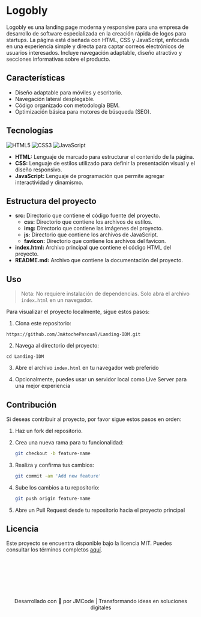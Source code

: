 # Logobly

Logobly es una landing page moderna y responsive para una empresa de desarrollo de software especializada en la creación rápida de logos para startups. La página está diseñada con HTML, CSS y JavaScript, enfocada en una experiencia simple y directa para captar correos electrónicos de usuarios interesados. Incluye navegación adaptable, diseño atractivo y secciones informativas sobre el producto.

## Características

- Diseño adaptable para móviles y escritorio.
- Navegación lateral desplegable.
- Código organizado con metodología BEM.
- Optimización básica para motores de búsqueda (SEO).

## Tecnologías

![HTML5](https://img.shields.io/badge/html5-%23E34F26.svg?style=for-the-badge&logo=html5&logoColor=white)
![CSS3](https://img.shields.io/badge/css3-%231572B6.svg?style=for-the-badge&logo=css3&logoColor=white)
![JavaScript](https://img.shields.io/badge/javascript-%23323330.svg?style=for-the-badge&logo=javascript&logoColor=%23F7DF1E)

- **HTML:** Lenguaje de marcado para estructurar el contenido de la página.
- **CSS:** Lenguaje de estilos utilizado para definir la presentación visual y el diseño responsivo.
- **JavaScript:** Lenguaje de programación que permite agregar interactividad y dinamismo.

## Estructura del proyecto

- **src:** Directorio que contiene el código fuente del proyecto.
  - **css:** Directorio que contiene los archivos de estilos.
  - **img:** Directorio que contiene las imágenes del proyecto.
  - **js:** Directorio que contiene los archivos de JavaScript.
  - **favicon:** Directorio que contiene los archivos del favicon.
- **index.html:** Archivo principal que contiene el código HTML del proyecto.
- **README.md:** Archivo que contiene la documentación del proyecto.

## Uso

> Nota: No requiere instalación de dependencias. Solo abra el archivo `index.html` en un navegador.

Para visualizar el proyecto localmente, sigue estos pasos:

1. Clona este repositorio:

```
https://github.com/JmAtochePascual/Landing-IDM.git
```

2. Navega al directorio del proyecto:

```
cd Landing-IDM
```

3. Abre el archivo `index.html` en tu navegador web preferido

4. Opcionalmente, puedes usar un servidor local como Live Server para una mejor experiencia

## Contribución

Si deseas contribuir al proyecto, por favor sigue estos pasos en orden:

1. Haz un fork del repositorio.

2. Crea una nueva rama para tu funcionalidad:
   ```bash
   git checkout -b feature-name
   ```
3. Realiza y confirma tus cambios:
   ```bash
   git commit -am 'Add new feature'
   ```
4. Sube los cambios a tu repositorio:
   ```bash
   git push origin feature-name
   ```
5. Abre un Pull Request desde tu repositorio hacia el proyecto principal

## Licencia

Este proyecto se encuentra disponible bajo la licencia MIT. Puedes consultar los términos completos [aquí](https://opensource.org/licenses/MIT).

<p align="center" style="margin-top: 120px;">Desarrollado con 🤍 por JMCode | Transformando ideas en soluciones digitales</p>
